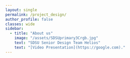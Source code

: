 ```yaml
---
layout: single
permalink: /project_design/
author_profile: false
classes: wide
sidebar:
  - title: "About us"
    image: "/assets/SDSUprimary3Crgb.jpg"
    text: "SDSU Senior Design Team Helios"
    text: "[Video Presentation](https://google.com)."
---
```









